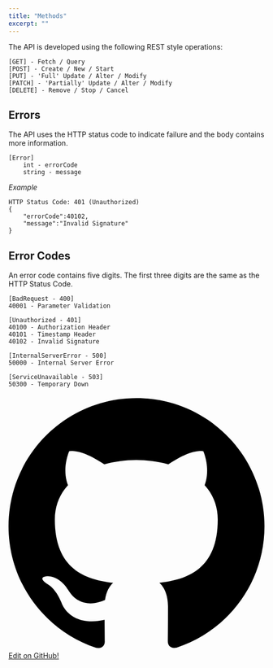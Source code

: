 ```yaml
---
title: "Methods"
excerpt: ""
---
```

The API is developed using the following REST style operations:

    [GET] - Fetch / Query
    [POST] - Create / New / Start 
    [PUT] - 'Full' Update / Alter / Modify
    [PATCH] - 'Partially' Update / Alter / Modify
    [DELETE] - Remove / Stop / Cancel

## Errors

The API uses the HTTP status code to indicate failure and the body contains more information.

    [Error]
        int - errorCode
        string - message

*Example*

    HTTP Status Code: 401 (Unauthorized)
    {
        "errorCode":40102,
        "message":"Invalid Signature"
    }

## Error Codes

An error code contains five digits. The first three digits are the same as the HTTP Status Code.

    [BadRequest - 400]
    40001 - Parameter Validation
    
    [Unauthorized - 401]
    40100 - Authorization Header
    40101 - Timestamp Header
    40102 - Invalid Signature
    
    [InternalServerError - 500]
    50000 - Internal Server Error
    
    [ServiceUnavailable - 503]
    50300 - Temporary Down

<div class="magic-block-html"><a class="gitbutton pill" target="_blank" href="https://github.com/sinch/docs/blob/master/docs/voice/using-rest/methods.md"><span class="icon medium"><svg xmlns="http://www.w3.org/2000/svg" role="img" viewBox="0 0 24 24"><title>GitHub icon</title><path d="M 12 0.297 c -6.63 0 -12 5.373 -12 12 c 0 5.303 3.438 9.8 8.205 11.385 c 0.6 0.113 0.82 -0.258 0.82 -0.577 c 0 -0.285 -0.01 -1.04 -0.015 -2.04 c -3.338 0.724 -4.042 -1.61 -4.042 -1.61 C 4.422 18.07 3.633 17.7 3.633 17.7 c -1.087 -0.744 0.084 -0.729 0.084 -0.729 c 1.205 0.084 1.838 1.236 1.838 1.236 c 1.07 1.835 2.809 1.305 3.495 0.998 c 0.108 -0.776 0.417 -1.305 0.76 -1.605 c -2.665 -0.3 -5.466 -1.332 -5.466 -5.93 c 0 -1.31 0.465 -2.38 1.235 -3.22 c -0.135 -0.303 -0.54 -1.523 0.105 -3.176 c 0 0 1.005 -0.322 3.3 1.23 c 0.96 -0.267 1.98 -0.399 3 -0.405 c 1.02 0.006 2.04 0.138 3 0.405 c 2.28 -1.552 3.285 -1.23 3.285 -1.23 c 0.645 1.653 0.24 2.873 0.12 3.176 c 0.765 0.84 1.23 1.91 1.23 3.22 c 0 4.61 -2.805 5.625 -5.475 5.92 c 0.42 0.36 0.81 1.096 0.81 2.22 c 0 1.606 -0.015 2.896 -0.015 3.286 c 0 0.315 0.21 0.69 0.825 0.57 C 20.565 22.092 24 17.592 24 12.297 c 0 -6.627 -5.373 -12 -12 -12" /></svg></span>Edit on GitHub!</a></div>